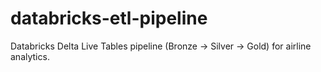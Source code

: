# databricks-etl-pipeline
Databricks Delta Live Tables pipeline (Bronze → Silver → Gold) for airline analytics.
